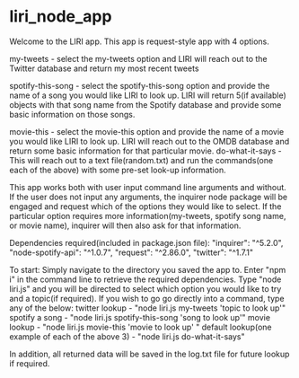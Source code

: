 # liri_node_app


Welcome to the LIRI app. This app is request-style app with 4 options.

my-tweets - select the my-tweets option and LIRI will reach out to the Twitter database and return my most recent tweets

spotify-this-song - select the spotify-this-song option and provide the name of a song you would like LIRI to look up. LIRI will return 5(if available) objects with that song name from the Spotify database and provide some basic information on those songs.

movie-this - select the movie-this option and provide the name of a movie you would like LIRI to look up. LIRI will reach out to the OMDB database and return some basic information for that particular movie.
do-what-it-says - This will reach out to a text file(random.txt) and run the commands(one each of the above) with some pre-set look-up information.

This app works both with user input command line arguments and without. If the user does not input any arguments, the inquirer node package will be engaged and request which of the options they would like to select. If the particular option requires more information(my-tweets, spotify song name, or movie name), inquirer will then also ask for that information.

Dependencies required(included in package.json file): "inquirer": "^5.2.0", "node-spotify-api": "^1.0.7", "request": "^2.86.0", "twitter": "^1.7.1"

To start: Simply navigate to the directory you saved the app to.
Enter "npm i" in the command line to retrieve the required dependencies. Type "node liri.js" and you will be directed to select which option you would like to try and a topic(if required). If you wish to go go directly into a command, type any of the below: twitter lookup - "node liri.js my-tweets 'topic to look up'" spotify a song - "node liri.js spotify-this-song 'song to look up'" movie lookup - "node liri.js movie-this 'movie to look up' " default lookup(one example of each of the above 3) - "node liri.js do-what-it-says"

In addition, all returned data will be saved in the log.txt file for future lookup if required.

